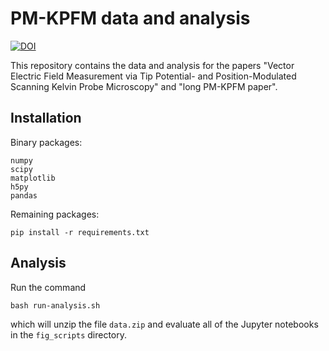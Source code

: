 # PM-KPFM data and analysis



[![DOI](https://zenodo.org/badge/95897198.svg)](https://zenodo.org/badge/latestdoi/95897198)

This repository contains the data and analysis for the papers "Vector Electric Field Measurement via Tip Potential- and Position-Modulated Scanning Kelvin Probe Microscopy" and "long PM-KPFM paper".


## Installation

Binary packages:

    numpy
    scipy
    matplotlib
    h5py
    pandas

Remaining packages:

    pip install -r requirements.txt


## Analysis

Run the command

    bash run-analysis.sh

which will unzip the file `data.zip` and evaluate all of the Jupyter notebooks in the `fig_scripts` directory.